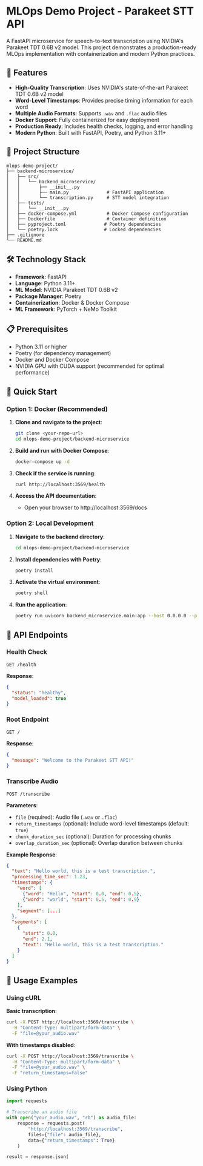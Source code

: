# MLOps Demo Project - Parakeet STT API

A FastAPI microservice for speech-to-text transcription using NVIDIA's Parakeet TDT 0.6B v2 model. This project demonstrates a production-ready MLOps implementation with containerization and modern Python practices.

## 🚀 Features

- **High-Quality Transcription**: Uses NVIDIA's state-of-the-art Parakeet TDT 0.6B v2 model
- **Word-Level Timestamps**: Provides precise timing information for each word
- **Multiple Audio Formats**: Supports `.wav` and `.flac` audio files
- **Docker Support**: Fully containerized for easy deployment
- **Production Ready**: Includes health checks, logging, and error handling
- **Modern Python**: Built with FastAPI, Poetry, and Python 3.11+

## 📁 Project Structure

```
mlops-demo-project/
├── backend-microservice/
│   ├── src/
│   │   └── backend_microservice/
│   │       ├── __init__.py
│   │       ├── main.py              # FastAPI application
│   │       └── transcription.py     # STT model integration
│   ├── tests/
│   │   └── __init__.py
│   ├── docker-compose.yml           # Docker Compose configuration
│   ├── Dockerfile                   # Container definition
│   ├── pyproject.toml              # Poetry dependencies
│   └── poetry.lock                 # Locked dependencies
├── .gitignore
└── README.md
```

## 🛠️ Technology Stack

- **Framework**: FastAPI
- **Language**: Python 3.11+
- **ML Model**: NVIDIA Parakeet TDT 0.6B v2
- **Package Manager**: Poetry
- **Containerization**: Docker & Docker Compose
- **ML Framework**: PyTorch + NeMo Toolkit

## 📋 Prerequisites

- Python 3.11 or higher
- Poetry (for dependency management)
- Docker and Docker Compose
- NVIDIA GPU with CUDA support (recommended for optimal performance)

## 🚀 Quick Start

### Option 1: Docker (Recommended)

1. **Clone and navigate to the project**:
   ```bash
   git clone <your-repo-url>
   cd mlops-demo-project/backend-microservice
   ```

2. **Build and run with Docker Compose**:
   ```bash
   docker-compose up -d
   ```

3. **Check if the service is running**:
   ```bash
   curl http://localhost:3569/health
   ```

4. **Access the API documentation**:
   - Open your browser to http://localhost:3569/docs

### Option 2: Local Development

1. **Navigate to the backend directory**:
   ```bash
   cd mlops-demo-project/backend-microservice
   ```

2. **Install dependencies with Poetry**:
   ```bash
   poetry install
   ```

3. **Activate the virtual environment**:
   ```bash
   poetry shell
   ```

4. **Run the application**:
   ```bash
   poetry run uvicorn backend_microservice.main:app --host 0.0.0.0 --port 8000 --reload
   ```

## 🔌 API Endpoints

### Health Check
```http
GET /health
```

**Response**:
```json
{
  "status": "healthy",
  "model_loaded": true
}
```

### Root Endpoint
```http
GET /
```

**Response**:
```json
{
  "message": "Welcome to the Parakeet STT API!"
}
```

### Transcribe Audio
```http
POST /transcribe
```

**Parameters**:
- `file` (required): Audio file (`.wav` or `.flac`)
- `return_timestamps` (optional): Include word-level timestamps (default: `true`)
- `chunk_duration_sec` (optional): Duration for processing chunks
- `overlap_duration_sec` (optional): Overlap duration between chunks

**Example Response**:
```json
{
  "text": "Hello world, this is a test transcription.",
  "processing_time_sec": 1.23,
  "timestamps": {
    "word": [
      {"word": "Hello", "start": 0.0, "end": 0.5},
      {"word": "world", "start": 0.5, "end": 0.9}
    ],
    "segment": [...]
  },
  "segments": [
    {
      "start": 0.0,
      "end": 2.1,
      "text": "Hello world, this is a test transcription."
    }
  ]
}
```

## 📝 Usage Examples

### Using cURL

**Basic transcription**:
```bash
curl -X POST http://localhost:3569/transcribe \
  -H "Content-Type: multipart/form-data" \
  -F "file=@your_audio.wav"
```

**With timestamps disabled**:
```bash
curl -X POST http://localhost:3569/transcribe \
  -H "Content-Type: multipart/form-data" \
  -F "file=@your_audio.wav" \
  -F "return_timestamps=false"
```

### Using Python

```python
import requests

# Transcribe an audio file
with open("your_audio.wav", "rb") as audio_file:
    response = requests.post(
        "http://localhost:3569/transcribe",
        files={"file": audio_file},
        data={"return_timestamps": True}
    )

result = response.json(